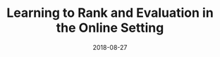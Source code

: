 ---
title: "Learning to Rank and Evaluation in the Online Setting"
collection: talks
type: "Summer School Course"
permalink: /talks/2018-08-27-russir
venue: "the Russian Summer School in Information Retrieval 2018 (RuSSIR ’18)"
date: 2018-08-27
location: "Kazan, Russia"
youtube:
slides: /files/slides/2018-russir.pdf
publication:
---